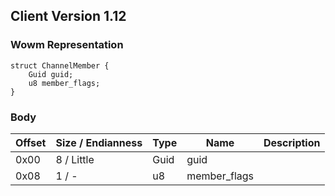 ## Client Version 1.12

### Wowm Representation
```rust,ignore
struct ChannelMember {
    Guid guid;    
    u8 member_flags;    
}
```
### Body
| Offset | Size / Endianness | Type | Name | Description |
| ------ | ----------------- | ---- | ---- | ----------- |
| 0x00 | 8 / Little | Guid | guid |  |
| 0x08 | 1 / - | u8 | member_flags |  |
